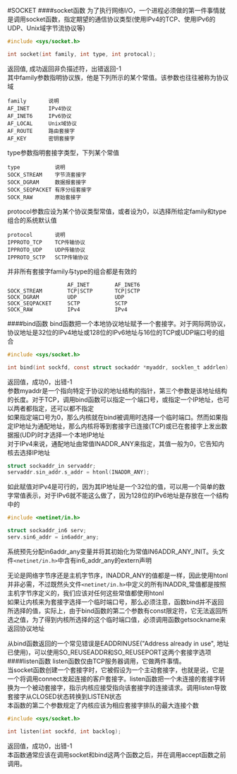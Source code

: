 #SOCKET
####socket函数
为了执行网络I/O，一个进程必须做的第一件事情就是调用socket函数，指定期望的通信协议类型(使用IPv4的TCP、使用IPv6的UDP、Unix域字节流协议等)
```c
#include <sys/socket.h>

int socket(int family, int type, int protocal);
```
返回值, 成功返回非负描述符，出错返回-1    
其中family参数指明协议族，他是下列所示的某个常值。该参数也往往被称为协议域     
```text
family       说明
AF_INET      IPv4协议
AF_INET6     IPv6协议
AF_LOCAL     Unix域协议
AF_ROUTE     路由套接字
AF_KEY       密钥套接字
```
type参数指明套接字类型，下列某个常值
```text
type           说明
SOCK_STREAM    字节流套接字
SOCK_DGRAM     数据报套接字
SOCK_SEQPACKET 有序分组套接字
SOCK_RAW       原始套接字
```
protocol参数应设为某个协议类型常值，或者设为0，以选择所给定family和type组合的系统默认值   
```text
protocol       说明
IPPROTO_TCP    TCP传输协议
IPPROTO_UDP    UDP传输协议
IPPROTO_SCTP   SCTP传输协议
```          
并非所有套接字family与type的组合都是有效的
```text
                   AF_INET        AF_INET6
SOCK_STREAM        TCP|SCTP       TCP|SCTP
SOCK_DGRAM         UDP            UDP
SOCK_SEQPACKET     SCTP           SCTP
SOCK_RAW           IPv4           IPv4
```
####bind函数
bind函数把一个本地协议地址赋予一个套接字。对于网际网协议，协议地址是32位的IPv4地址或128位的IPv6地址与16位的TCP或UDP端口号的组合          
```c
#include <sys/socket.h>

int bind(int sockfd, const struct sockaddr *myaddr, socklen_t addrlen);
```
返回值，成功0，出错-1           
参数myaddr是一个指向特定于协议的地址结构的指针，第三个参数是该地址结构的长度。对于TCP，调用bind函数可以指定一个端口号，或指定一个IP地址，也可以两者都指定，还可以都不指定          
如果指定端口号为0，那么内核就在bind被调用时选择一个临时端口。然而如果指定IP地址为通配地址，那么内核将等到套接字已连接(TCP)或已在套接字上发出数据报(UDP)时才选择一个本地IP地址             
对于IPv4来说，通配地址由常值INADDR_ANY来指定，其值一般为0，它告知内核去选择IP地址
```c
struct sockaddr_in servaddr;
servaddr.sin_addr.s_addr = htonl(INADDR_ANY);
```
如此赋值对IPv4是可行的，因为其IP地址是一个32位的值，可以用一个简单的数字常值表示，对于IPv6就不能这么做了，因为128位的IPv6地址是存放在一个结构中的
```c
#include <netinet/in.h>

struct sockaddr_in6 serv;
serv.sin6_addr = in6addr_any;
```
系统预先分配in6addr_any变量并将其初始化为常值IN6ADDR_ANY_INIT。头文件`<netinet/in.h>`中含有in6_addr_any的extern声明          

无论是网络字节序还是主机字节序，INADDR_ANY的值都是一样，因此使用htonl并非必需，不过既然头文件`<netinet/in.h>`中定义的所有INADDR_常值都是按照主机字节序定义的，我们应该对任何这些常值都使用htonl     
如果让内核来为套接字选择一个临时端口号，那么必须注意，函数bind并不返回所选择的值，实际上，由于bind函数的第二个参数有const限定符，它无法返回所选之值，为了得到内核所选择的这个临时端口值，必须调用函数getsockname来返回协议地址           

从bind函数返回的一个常见错误是EADDRINUSE("Address already in use", 地址已使用)，可以使用SO_REUSEADDR和SO_REUSEPORT这两个套接字选项
####listen函数
listen函数仅由TCP服务器调用，它做两件事情。          
当socket函数创建一个套接字时，它被假设为一个主动套接字，也就是说，它是一个将调用connect发起连接的客户套接字。listen函数把一个未连接的套接字转换为一个被动套接字，指示内核应接受指向该套接字的连接请求。调用listen导致套接字从CLOSED状态转换到LISTEN状态           
本函数的第二个参数规定了内核应该为相应套接字排队的最大连接个数        
```c
#include <sys/socket.h>

int listen(int sockfd, int backlog);
```
返回值，成功0，出错-1            
本函数通常应该在调用socket和bind这两个函数之后，并在调用accept函数之前调用。